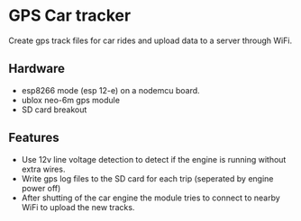 # GPS Car tracker

Create gps track files for car rides and upload data to a server through WiFi.

## Hardware

* esp8266 mode (esp 12-e) on a nodemcu board.
* ublox neo-6m gps module
* SD card breakout

## Features

* Use 12v line voltage detection to detect if the engine is running without extra wires.
* Write gps log files to the SD card for each trip (seperated by engine power off)
* After shutting of the car engine the module tries to connect to nearby WiFi to upload the new tracks.
